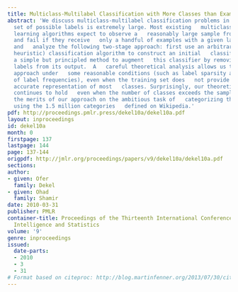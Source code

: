 ```yaml
---
title: Multiclass-Multilabel Classification with More Classes than Examples
abstract: 'We discuss multiclass-multilabel classification problems in which   the
  set of possible labels is extremely large. Most existing   multiclass-multilabel
  learning algorithms expect to observe a   reasonably large sample from each class,
  and fail if they receive   only a handful of examples with a given label. We propose
  and   analyze the following two-stage approach: first use an arbitrary   (perhaps
  heuristic) classification algorithm to construct an initial   classifier, then apply
  a simple but principled method to augment   this classifier by removing harmful
  labels from its output.  A   careful theoretical analysis allows us to justify our
  approach under   some reasonable conditions (such as label sparsity and power-law   distribution
  of label frequencies), even when the training set does   not provide a statistically
  accurate representation of most   classes. Surprisingly, our theoretical analysis
  continues to hold   even when the number of classes exceeds the sample size. We   demonstrate
  the merits of our approach on the ambitious task of   categorizing the entire web
  using the 1.5 million categories   defined on Wikipedia.'
pdf: http://proceedings.pmlr.press/dekel10a/dekel10a.pdf
layout: inproceedings
id: dekel10a
month: 0
firstpage: 137
lastpage: 144
page: 137-144
origpdf: http://jmlr.org/proceedings/papers/v9/dekel10a/dekel10a.pdf
sections: 
author:
- given: Ofer
  family: Dekel
- given: Ohad
  family: Shamir
date: 2010-03-31
publisher: PMLR
container-title: Proceedings of the Thirteenth International Conference on Artificial
  Intelligence and Statistics
volume: '9'
genre: inproceedings
issued:
  date-parts:
  - 2010
  - 3
  - 31
# Format based on citeproc: http://blog.martinfenner.org/2013/07/30/citeproc-yaml-for-bibliographies/
---
```

